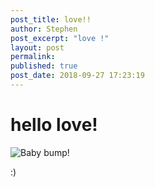 ```yaml
---
post_title: love!!
author: Stephen
post_excerpt: "love !"
layout: post
permalink: 
published: true
post_date: 2018-09-27 17:23:19
---
```


# hello love! 

![Baby bump!](https://github.com/sdzentner/blog_test/raw/master/pics/babybump.jpg)

:)

